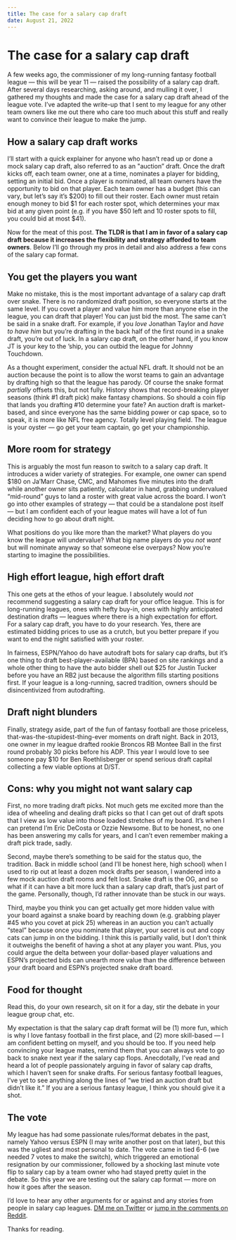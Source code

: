 ```yaml
---
title: The case for a salary cap draft
date: August 21, 2022
---
```


# The case for a salary cap draft

A few weeks ago, the commissioner of my long-running fantasy football league — this will be year 11 — raised the possibility of a salary cap draft. After several days researching, asking around, and mulling it over, I gathered my thoughts and made the case for a salary cap draft ahead of the league vote. I’ve adapted the write-up that I sent to my league for any other team owners like me out there who care too much about this stuff and really want to convince their league to make the jump.

## How a salary cap draft works

I’ll start with a quick explainer for anyone who hasn’t read up or done a mock salary cap draft, also referred to as an "auction” draft. Once the draft kicks off, each team owner, one at a time, nominates a player for bidding, setting an initial bid. Once a player is nominated, all team owners have the opportunity to bid on that player. Each team owner has a budget (this can vary, but let’s say it’s $200) to fill out their roster. Each owner must retain enough money to bid $1 for each roster spot, which determines your max bid at any given point (e.g. if you have $50 left and 10 roster spots to fill, you could bid at most $41).

Now for the meat of this post. **The TLDR is that I am in favor of a salary cap draft because it increases the flexibility and strategy afforded to team owners**. Below I’ll go through my pros in detail and also address a few cons of the salary cap format.

## You get the players you want

Make no mistake, this is the most important advantage of a salary cap draft over snake. There is no randomized draft position, so everyone starts at the same level. If you covet a player and value him more than anyone else in the league, you can draft that player! You can just bid the most. The same can’t be said in a snake draft. For example, if you _love_ Jonathan Taylor and _have to have him_ but you’re drafting in the back half of the first round in a snake draft, you’re out of luck. In a salary cap draft, on the other hand, if you know JT is your key to the ’ship, you can outbid the league for Johnny Touchdown.

As a thought experiment, consider the actual NFL draft. It should not be an auction because the point is to allow the worst teams to gain an advantage by drafting high so that the league has parody. Of course the snake format _partially_ offsets this, but not fully. History shows that record-breaking player seasons (think #1 draft pick) make fantasy champions. So should a coin flip that lands you drafting #10 determine your fate? An auction draft is market-based, and since everyone has the same bidding power or cap space, so to speak, it is more like NFL free agency. Totally level playing field. The league is your oyster — go get your team captain, go get your championship.

## More room for strategy

This is arguably the most fun reason to switch to a salary cap draft. It introduces a wider variety of strategies. For example, one owner can spend $180 on Ja’Marr Chase, CMC, and Mahomes five minutes into the draft while another owner sits patiently, calculator in hand, grabbing undervalued “mid-round” guys to land a roster with great value across the board. I won’t go into other examples of strategy — that could be a standalone post itself — but I am confident each of your league mates will have a lot of fun deciding how to go about draft night.

What positions do you like more than the market? What players do you know the league will undervalue? What big name players do you _not want_ but will nominate anyway so that someone else overpays? Now you’re starting to imagine the possibilities.

## High effort league, high effort draft

This one gets at the ethos of your league. I absolutely would _not_ recommend suggesting a salary cap draft for your office league. This is for long-running leagues, ones with hefty buy-in, ones with highly anticipated destination drafts — leagues where there is a high expectation for effort. For a salary cap draft, you have to do your research. Yes, there are estimated bidding prices to use as a crutch, but you better prepare if you want to end the night satisfied with your roster.

In fairness, ESPN/Yahoo do have autodraft bots for salary cap drafts, but it’s one thing to draft best-player-available (BPA) based on site rankings and a whole other thing to have the auto bidder shell out $25 for Justin Tucker before you have an RB2 just because the algorithm fills starting positions first. If your league is a long-running, sacred tradition, owners should be disincentivized from autodrafting.

## Draft night blunders

Finally, strategy aside, part of the fun of fantasy football are those priceless, that-was-the-stupidest-thing-ever moments on draft night. Back in 2013, one owner in my league drafted rookie Broncos RB Montee Ball in the first round probably 30 picks before his ADP. This year I would love to see someone pay $10 for Ben Roethlisberger or spend serious draft capital collecting a few viable options at D/ST.

## Cons: why you might not want salary cap

First, no more trading draft picks. Not much gets me excited more than the idea of wheeling and dealing draft picks so that I can get out of draft spots that I view as low value into those loaded stretches of my board. It’s when I can pretend I’m Eric DeCosta or Ozzie Newsome. But to be honest, no one has been answering my calls for years, and I can’t even remember making a draft pick trade, sadly.

Second, maybe there’s something to be said for the status quo, the tradition. Back in middle school (and I’ll be honest here, high school) when I used to rip out at least a dozen mock drafts per season, I wandered into a few mock auction draft rooms and felt lost. Snake draft is the OG, and so what if it can have a bit more luck than a salary cap draft, that’s just part of the game. Personally, though, I’d rather innovate than be stuck in our ways.

Third, maybe you think you can get actually get more hidden value with your board against a snake board by reaching down (e.g. grabbing player #45 who you covet at pick 25) whereas in an auction you can’t actually “steal” because once you nominate that player, your secret is out and copy cats can jump in on the bidding. I think this is partially valid, but I don’t think it outweighs the benefit of having a shot at any player you want. Plus, you could argue the delta between your dollar-based player valuations and ESPN’s projected bids can unearth more value than the difference between your draft board and ESPN’s projected snake draft board.

## Food for thought

Read this, do your own research, sit on it for a day, stir the debate in your league group chat, etc.

My expectation is that the salary cap draft format will be (1) more fun, which is why I love fantasy football in the first place, and (2) more skill-based — I am confident betting on myself, and you should be too. If you need help convincing your league mates, remind them that you can always vote to go back to snake next year if the salary cap flops. Anecdotally, I’ve read and heard a lot of people passionately arguing in favor of salary cap drafts, which I haven’t seen for snake drafts. For serious fantasy football leagues, I’ve yet to see anything along the lines of “we tried an auction draft but didn’t like it.” If you are a serious fantasy league, I think you should give it a shot.

## The vote

My league has had some passionate rules/format debates in the past, namely Yahoo versus ESPN (I may write another post on that later), but this was the ugliest and most personal to date. The vote came in tied 6-6 (we needed 7 votes to make the switch), which triggered an emotional resignation by our commissioner, followed by a shocking last minute vote flip to salary cap by a team owner who had stayed pretty quiet in the debate. So this year we are testing out the salary cap format — more on how it goes after the season.

I’d love to hear any other arguments for or against and any stories from people in salary cap leagues. [DM me on Twitter](https://twitter.com/pete_millspaugh) or [jump in the comments on Reddit](https://www.reddit.com/r/fantasyfootball/comments/wlry9r/auction_vs_snake_draft_what_strategy_do_you_prefer/il8s6ii/?context=3).

Thanks for reading.
